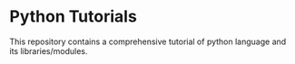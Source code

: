# Python Tutorials
This repository contains a comprehensive tutorial of python language and its libraries/modules.
